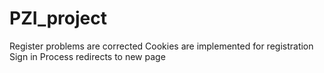 # PZI_project
Register problems are corrected 
Cookies are implemented for registration 
Sign in Process redirects to new page
